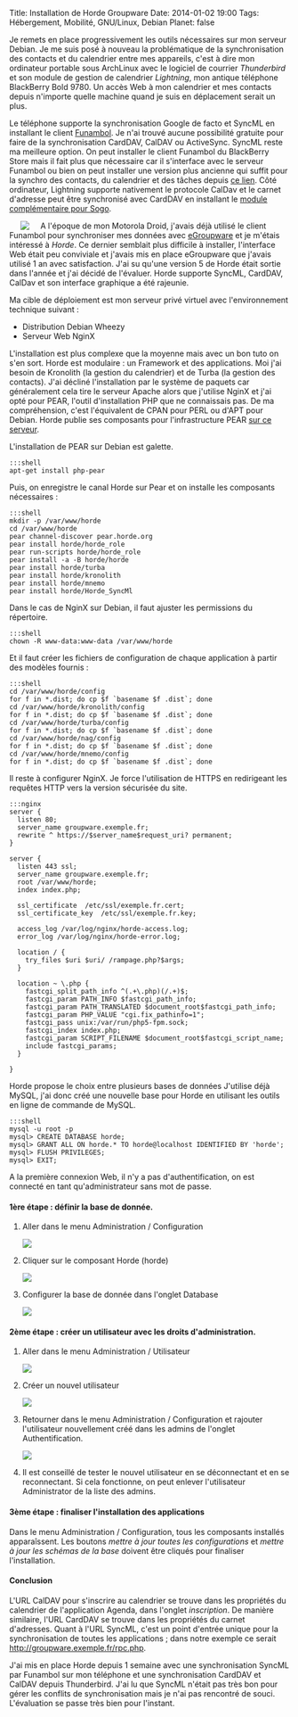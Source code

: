 Title: Installation de Horde Groupware 
Date: 2014-01-02 19:00
Tags: Hébergement, Mobilité, GNU/Linux, Debian
Planet: false

Je remets en place progressivement les outils nécessaires sur mon serveur
Debian. Je me suis posé à nouveau la problématique de la synchronisation des
contacts et du calendrier entre mes appareils, c'est à dire mon ordinateur
portable sous ArchLinux avec le logiciel de courrier *Thunderbird* et son
module de gestion de calendrier *Lightning*, mon antique téléphone BlackBerry
Bold 9780. Un accès Web à mon calendrier et mes contacts depuis n'importe
quelle machine quand je suis en déplacement serait un plus. 

Le téléphone supporte la synchronisation Google de facto et SyncML en
installant le client [Funambol](http://www.funambol.com). Je n'ai trouvé aucune
possibilité gratuite pour faire de la synchronisation CardDAV, CalDAV ou
ActiveSync. SyncML reste ma meilleure option. On peut installer le client
Funambol du BlackBerry Store mais il fait plus que nécessaire car il
s'interface avec le serveur Funambol ou bien on peut installer une version plus
ancienne qui suffit pour la synchro des contacts, du calendrier et des tâches
depuis [ce lien](http://www.memotoo.com/how-to-sync-your-blackberry-phone.php).
Côté ordinateur, Lightning supporte nativement le protocole CalDav et le carnet
d'adresse peut être synchronisé avec CardDAV en installant le [module
complémentaire pour Sogo](http://www.sogo.nu/english/downloads/frontends.html).

<img src="images/2014/logo-horde.jpg" style="float:left; margin: 0px 20px;"/>A
l'époque de mon Motorola Droid, j'avais déjà utilisé le client Funambol pour
synchroniser mes données avec
[eGroupware](http://www.egroupware.org/community_edition) et je m'étais
intéressé à *Horde*. Ce dernier semblait plus difficile à installer,
l'interface Web était peu conviviale et j'avais mis en place eGroupware que
j'avais utilisé 1 an avec satisfaction. J'ai su qu'une version 5 de Horde était
sortie dans l'année et j'ai décidé de l'évaluer. Horde supporte SyncML,
CardDAV, CalDav et son interface graphique a été rajeunie.

Ma cible de déploiement est mon serveur privé virtuel avec
l'environnement technique suivant : 

- Distribution Debian Wheezy
- Serveur Web NginX

L'installation est plus complexe que la moyenne mais avec un bon tuto on s'en
sort. Horde est modulaire : un Framework et des applications. Moi j'ai besoin
de Kronolith (la gestion du calendrier) et de Turba (la gestion des contacts).
J'ai décliné l'installation par le système de paquets car généralement cela
tire le serveur Apache alors que j'utilise NginX et j'ai opté pour PEAR,
l'outil d'installation PHP que ne connaissais pas. De ma compréhension, c'est
l'équivalent de CPAN pour PERL ou d'APT pour Debian. Horde publie ses
composants pour l'infrastructure PEAR [sur ce serveur](http://pear.horde.org).

L'installation de PEAR sur Debian est galette.
  
    :::shell
    apt-get install php-pear

Puis, on enregistre le canal Horde sur Pear et on installe les composants
nécessaires :

    :::shell
    mkdir -p /var/www/horde
    cd /var/www/horde
    pear channel-discover pear.horde.org
    pear install horde/horde_role
    pear run-scripts horde/horde_role
    pear install -a -B horde/horde
    pear install horde/turba
    pear install horde/kronolith
    pear install horde/mnemo
    pear install horde/Horde_SyncMl

Dans le cas de NginX sur Debian, il faut ajuster les permissions du répertoire.

    :::shell
    chown -R www-data:www-data /var/www/horde

Et il faut créer les fichiers de configuration de chaque application à partir
des modèles fournis :

    :::shell
    cd /var/www/horde/config
    for f in *.dist; do cp $f `basename $f .dist`; done
    cd /var/www/horde/kronolith/config
    for f in *.dist; do cp $f `basename $f .dist`; done
    cd /var/www/horde/turba/config
    for f in *.dist; do cp $f `basename $f .dist`; done
    cd /var/www/horde/nag/config
    for f in *.dist; do cp $f `basename $f .dist`; done
    cd /var/www/horde/mnemo/config
    for f in *.dist; do cp $f `basename $f .dist`; done

Il reste à configurer NginX. Je force l'utilisation de HTTPS en redirigeant les
requêtes HTTP vers la version sécurisée du site.

    :::nginx
    server {
      listen 80;
      server_name groupware.exemple.fr;
      rewrite ^ https://$server_name$request_uri? permanent;
    }

    server {
      listen 443 ssl;
      server_name groupware.exemple.fr;
      root /var/www/horde;
      index index.php;

      ssl_certificate  /etc/ssl/exemple.fr.cert;
      ssl_certificate_key  /etc/ssl/exemple.fr.key;

      access_log /var/log/nginx/horde-access.log;
      error_log /var/log/nginx/horde-error.log;

      location / {
        try_files $uri $uri/ /rampage.php?$args;
      }

      location ~ \.php {
        fastcgi_split_path_info ^(.+\.php)(/.+)$;
        fastcgi_param PATH_INFO $fastcgi_path_info;
        fastcgi_param PATH_TRANSLATED $document_root$fastcgi_path_info;
        fastcgi_param PHP_VALUE "cgi.fix_pathinfo=1";
        fastcgi_pass unix:/var/run/php5-fpm.sock;
        fastcgi_index index.php;
        fastcgi_param SCRIPT_FILENAME $document_root$fastcgi_script_name;
        include fastcgi_params;
      }

    }

Horde propose le choix entre plusieurs bases de données J'utilise déjà MySQL,
j'ai donc créé une nouvelle base pour Horde en utilisant les outils
en ligne de commande de MySQL.

    :::shell
    mysql -u root -p 
    mysql> CREATE DATABASE horde;
    mysql> GRANT ALL ON horde.* TO horde@localhost IDENTIFIED BY 'horde';
    mysql> FLUSH PRIVILEGES;
    mysql> EXIT;

A la première connexion Web, il n'y a pas d'authentification, on est connecté
en tant qu'administrateur sans mot de passe. 

#### 1ère étape : définir la base de donnée.

1. Aller dans le menu Administration / Configuration

    <img src="images/2014/horde-config.png"/>

2. Cliquer sur le composant Horde (horde)

    <img src="images/2014/horde-application.png"/>

3. Configurer la base de donnée dans l'onglet Database

    <img src="images/2014/horde-database.png"/>

#### 2ème étape : créer un utilisateur avec les droits d'administration. 

1. Aller dans le menu Administration / Utilisateur

    <img src="images/2014/horde-user.png"/>

2. Créer un nouvel utilisateur 

    <img src="images/2014/horde-adduser.png"/>

3. Retourner dans le menu Administration / Configuration et rajouter
   l'utilisateur nouvellement créé dans les admins de l'onglet
   Authentification.

    <img src="images/2014/horde-setadmin.png"/>

4. Il est conseillé de tester le nouvel utilisateur en se déconnectant et en se
   reconnectant. Si cela fonctionne, on peut enlever l'utilisateur
   Administrator de la liste des admins.

#### 3ème étape : finaliser l'installation des applications

Dans le menu Administration / Configuration, tous les composants installés
apparaîssent. Les boutons *mettre à jour toutes les configurations* et *mettre
à jour les schémas de la base* doivent être cliqués pour finaliser l'installation.

#### Conclusion

L'URL CalDAV pour s'inscrire au calendrier se trouve dans les propriétés du
calendrier de l'application Agenda, dans l'onglet *inscription*. De manière
similaire, l'URL CardDAV se trouve dans les propriétés du carnet d'adresses.
Quant à l'URL SyncML, c'est un point d'entrée unique pour la synchronisation de
toutes les applications ; dans notre exemple ce serait
http://groupware.exemple.fr/rpc.php.

J'ai mis en place Horde depuis 1 semaine avec une synchronisation SyncML par
Funambol sur mon téléphone et une synchronisation CardDAV et CalDAV depuis
Thunderbird. J'ai lu que SyncML n'était pas très bon pour gérer les conflits de
synchronisation mais je n'ai pas rencontré de souci. L'évaluation se passe très
bien pour l'instant.
